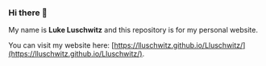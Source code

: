 ### Hi there 👋

My name is **Luke Luschwitz** and this repository is for my personal website.

You can visit my website here: [https://lluschwitz.github.io/Lluschwitz/](https://lluschwitz.github.io/Lluschwitz/).

<!--
**Lluschwitz/Lluschwitz** is a ✨ _special_ ✨ repository because its `README.md` (this file) appears on your GitHub profile.

Here are some ideas to get you started:

- 🔭 I’m currently working on ...
- 🌱 I’m currently learning ...
- 👯 I’m looking to collaborate on ...
- 🤔 I’m looking for help with ...
- 💬 Ask me about ...
- 📫 How to reach me: ...
- 😄 Pronouns: ...
- ⚡ Fun fact: ...
-->
